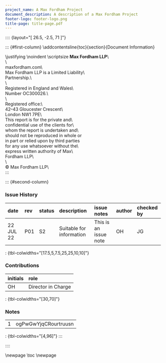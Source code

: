 ```yaml
---
project_name: A Max Fordham Project
document_description: A description of a Max Fordham Project
footer-logo: footer-logo.png
title-page: title-page.pdf
---
```


:::: {layout="[ 26.5, -2.5, 71 ]"}

::: {#first-column}
\addcontentsline{toc}{section}{Document Information}

\justifying \noindent \scriptsize __Max Fordham LLP__\                      
\                                         
maxfordham.com\                           
Max Fordham LLP is a Limited Liability\   
Partnership.\                             
\                                         
Registered in England and Wales\          
Number OC300026.\                         
\                                         
Registered office:\                       
42–43 Gloucester Crescent\                
London NW1 7PE\                           
This report is for the private and\       
confidential use of the clients for\      
whom the report is undertaken and\     
should not be reproduced in whole or\
in part or relied upon by third parties\
for any use whatsoever without the\       
express written authority of Max\         
Fordham LLP\                              
\                                         
© Max Fordham LLP\      
:::

::: {#second-column}

### Issue History

| date      | rev   | status   | description              | issue notes           | author   | checked by   |
|:----------|:------|:---------|:-------------------------|:----------------------|:---------|:-------------|
| 22 JUL 22 | P01   | S2       | Suitable for information | This is an issue note | OH       | JG           |

: {tbl-colwidths="[17.5,5,7.5,25,25,10,10]"}

### Contributions

| initials   | role               |
|:-----------|:-------------------|
| OH         | Director in Charge |

: {tbl-colwidths="[30,70]"}

### Notes

|    |                      |
|---:|:---------------------|
|  1 | ogPwGwYjqCRourtruusn |

: {tbl-colwidths="[4,96]"}
:::

::::

\newpage
\toc
\newpage
